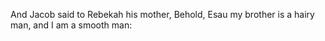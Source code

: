 And Jacob said to Rebekah his mother, Behold, Esau my brother is a hairy man, and I am a smooth man:
